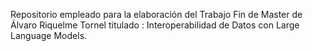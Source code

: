 Repositorio empleado para la elaboración del Trabajo Fin de Master de Álvaro Riquelme Tornel titulado : Interoperabilidad de Datos con Large Language Models.
